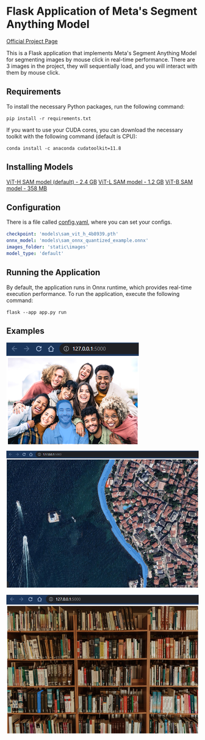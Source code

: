 # Flask Application of Meta's Segment Anything Model

[Official Project Page]("https://segment-anything.com/")

This is a Flask application that implements Meta's Segment Anything Model for segmenting images by mouse click in real-time performance. There are 3 images in the project, they will sequentially load, and you will interact with them by mouse click.

## Requirements
To install the necessary Python packages, run the following command:

```shell
pip install -r requirements.txt
```
If you want to use your CUDA cores, you can download the necessary toolkit with the following command (default is CPU):
```shell
conda install -c anaconda cudatoolkit=11.8
```

## Installing Models 
[ViT-H SAM model (default) - 2.4 GB]("https://dl.fbaipublicfiles.com/segment_anything/sam_vit_h_4b8939.pth")
[ViT-L SAM model - 1.2 GB]("https://dl.fbaipublicfiles.com/segment_anything/sam_vit_l_0b3195.pth")
[ViT-B SAM model - 358 MB]("https://dl.fbaipublicfiles.com/segment_anything/sam_vit_b_01ec64.pth")

## Configuration
There is a file called [config.yaml](/config.yaml), where you can set your configs.

```yaml
checkpoint: 'models\sam_vit_h_4b8939.pth'
onnx_model: 'models\sam_onnx_quantized_example.onnx'
images_folder: 'static\images'
model_type: 'default'
```

## Running the Application
By default, the application runs in Onnx runtime, which provides real-time execution performance. To run the application, execute the following command:

```shell
flask --app app.py run
```

## Examples
![People](/examples/1.png "People")

![Istanbul](/examples/2.png "Istanbul")

![Book Shelf](/examples/3.png "Book Shelf")